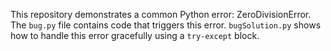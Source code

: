 This repository demonstrates a common Python error: ZeroDivisionError. The `bug.py` file contains code that triggers this error.  `bugSolution.py` shows how to handle this error gracefully using a `try-except` block.